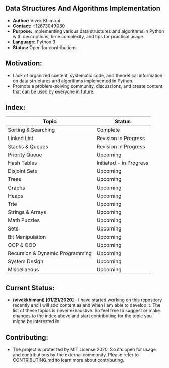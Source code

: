 ## Data Structures And Algorithms Implementation
- **Author:** Vivek Khimani
- **Contact:** +12673049080
- **Purpose:** Implementing various data structures and algorithms in Python with descriptions, time complexity, and tips for practical usage.
- **Language:** Python 3
- **Status:** Open for contributions.


## Motivation:
- Lack of organized content, systematic code, and theoretical information on data structures and algorithms implemented in Python.
- Promote a problem-solving community, discussions, and create content that can be used by everyone in future.

## Index:
| Topic     								| Status		  							|
| -----     								| -----										|
| Sorting & Searching						|	Complete								| 
| Linked List								|	Revision in Progress					| 
| Stacks & Queues							|	Revision In Progress					|
| Priority Queue							|	Upcoming								|
| Hash Tables								|	Initiated - in Progress					|
| Disjoint Sets								|	Upcoming								|
| Trees										|	Upcoming								|
| Graphs									|	Upcoming								|
| Heaps										|	Upcoming								|
| Trie										|	Upcoming								|
| Strings & Arrays							|	Upcoming								|
| Math Puzzles								|	Upcoming								|
| Sets										|	Upcoming								|
| Bit Manipulation							|	Upcoming								|
| OOP & OOD									| 	Upcoming								|
| Recursion & Dynamic Programming			|	Upcoming								|
| System Design								|	Upcoming								|
| Miscellaeous								|	Upcoming								|


## Current Status:
- **(vivekkhimani) [01/21/2020]** - I have started working on this repository recently and I will add content as and when I am able to develop it. The list of these topics is never exhaustive. So feel free to suggest or make changes to the index above and start contributing for the topic you mighe be interested in. 


## Contributing:
- The project is protected by MIT License 2020. So it's open for usage and contributions by the external community. Please refer to CONTRIBUTING.md to learn more about contributing. 
